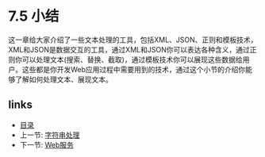 # 7.5 小结
这一章给大家介绍了一些文本处理的工具，包括XML、JSON、正则和模板技术，XML和JSON是数据交互的工具，通过XML和JSON你可以表达各种含义，通过正则你可以处理文本(搜索、替换、截取)，通过模板技术你可以展现这些数据给用户。这些都是你开发Web应用过程中需要用到的技术，通过这个小节的介绍你能够了解如何处理文本、展现文本。

## links
   * [目录](<preface.md>)
   * 上一节: [字符串处理](<07.6.md>)
   * 下一节: [Web服务](<08.0.md>)
